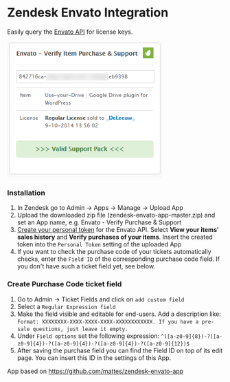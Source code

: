 # Zendesk Envato Integration

Easily query the [Envato API](http://marketplace.envato.com/api/documentation) for license keys.

![Zendesk Envato Integration](https://raw.githubusercontent.com/The-Lion/zendesk-envato-app/master/screenshot_small.png "Zendesk Envato Integration")

### Installation
1. In Zendesk go to Admin -> Apps -> Manage -> Upload App
2. Upload the downloaded zip file (zendesk-envato-app-master.zip) and set an App name, e.g. Envato - Verify Purchase & Support 
3. [Create your personal token](https://build.envato.com/create-token/) for the Envato API. Select **View your items' sales history** and **Verify purchases of your items**. Insert the created token into the `Personal Token` setting of the uploaded App
4. If you want to check the purchase code of your tickets automatically checks, enter the `Field ID` of the corresponding purchase code field. If you don't have such a ticket field yet, see below.


### Create Purchase Code ticket field
1. Go to Admin -> Ticket Fields and click on `add custom field`
2. Select a `Regular Expression field`
3. Make the field visible and editable for end-users. Add a description like: `Format: XXXXXXXX-XXXX-XXXX-XXXX-XXXXXXXXXXXX. If you have a pre-sale questions, just leave it empty.`
4. Under `Field options` set the following expression: `^([a-z0-9]{8})-?([a-z0-9]{4})-?([a-z0-9]{4})-?([a-z0-9]{4})-?([a-z0-9]{12})$`
5. After saving the purchase field you can find the Field ID on top of its edit page. You can insert this ID in the settings of this App.


App based on https://github.com/mattes/zendesk-envato-app